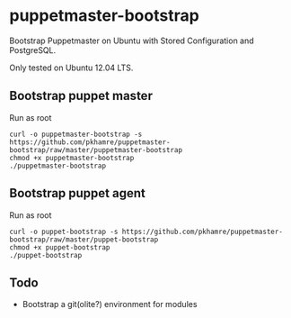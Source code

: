 # puppetmaster-bootstrap

Bootstrap Puppetmaster on Ubuntu with Stored Configuration and PostgreSQL.

Only tested on Ubuntu 12.04 LTS.

## Bootstrap puppet master

Run as root

    curl -o puppetmaster-bootstrap -s https://github.com/pkhamre/puppetmaster-bootstrap/raw/master/puppetmaster-bootstrap
    chmod +x puppetmaster-bootstrap
    ./puppetmaster-bootstrap

## Bootstrap puppet agent

Run as root

    curl -o puppet-bootstrap -s https://github.com/pkhamre/puppetmaster-bootstrap/raw/master/puppet-bootstrap
    chmod +x puppet-bootstrap
    ./puppet-bootstrap

## Todo

* Bootstrap a git(olite?) environment for modules
